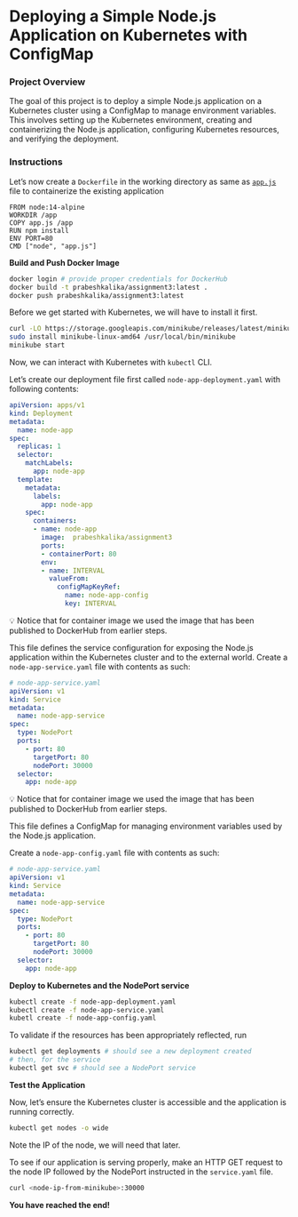# Deploying a Simple Node.js Application on Kubernetes with ConfigMap

### **Project Overview**

The goal of this project is to deploy a simple Node.js application on a Kubernetes cluster using a ConfigMap to manage environment variables. This involves setting up the Kubernetes environment, creating and containerizing the Node.js application, configuring Kubernetes resources, and verifying the deployment.

### Instructions


Let’s now create a `Dockerfile` in the working directory as same as [`app.js`](http://app.js) file to containerize the existing application

```docker
FROM node:14-alpine
WORKDIR /app
COPY app.js /app
RUN npm install
ENV PORT=80
CMD ["node", "app.js"]
```

**Build and Push Docker Image**

```bash
docker login # provide proper credentials for DockerHub
docker build -t prabeshkalika/assignment3:latest .
docker push prabeshkalika/assignment3:latest
```

Before we get started with Kubernetes, we will have to install it first.

```bash
curl -LO https://storage.googleapis.com/minikube/releases/latest/minikube-linux-amd64
sudo install minikube-linux-amd64 /usr/local/bin/minikube
minikube start
```

Now, we can interact with Kubernetes with `kubectl` CLI.

Let’s create our deployment file first called `node-app-deployment.yaml` with following contents:

```yaml
apiVersion: apps/v1
kind: Deployment
metadata:
  name: node-app
spec:
  replicas: 1
  selector:
    matchLabels:
      app: node-app
  template:
    metadata:
      labels:
        app: node-app
    spec:
      containers:
      - name: node-app
        image:  prabeshkalika/assignment3
        ports:
        - containerPort: 80
        env:
        - name: INTERVAL
          valueFrom:
            configMapKeyRef:
              name: node-app-config
              key: INTERVAL
```


💡 Notice that for container image we used the image that has been published to DockerHub from earlier steps.

This file defines the service configuration for exposing the Node.js application within the Kubernetes cluster and to the external world.
Create a `node-app-service.yaml` file with contents as such:

```yaml
# node-app-service.yaml
apiVersion: v1
kind: Service
metadata:
  name: node-app-service
spec:
  type: NodePort
  ports:
    - port: 80
      targetPort: 80
      nodePort: 30000
  selector:
    app: node-app
```

💡 Notice that for container image we used the image that has been published to DockerHub from earlier steps.

This file defines a ConfigMap for managing environment variables used by the Node.js application.

Create a `node-app-config.yaml` file with contents as such:

```yaml
# node-app-service.yaml
apiVersion: v1
kind: Service
metadata:
  name: node-app-service
spec:
  type: NodePort
  ports:
    - port: 80
      targetPort: 80
      nodePort: 30000
  selector:
    app: node-app
```
**Deploy to Kubernetes and the NodePort service**

```bash
kubectl create -f node-app-deployment.yaml
kubectl create -f node-app-service.yaml
kubetl create -f node-app-config.yaml
```

To validate if the resources has been appropriately reflected, run

```bash
kubectl get deployments # should see a new deployment created
# then, for the service
kubectl get svc # should see a NodePort service
```

**Test the Application**

Now, let’s ensure the Kubernetes cluster is accessible and the application is running correctly.

```bash
kubectl get nodes -o wide
```

Note the IP of the node, we will need that later.

To see if our application is serving properly, make an HTTP GET request to the node IP followed by the NodePort instructed in the `service.yaml` file.

```bash
curl <node-ip-from-minikube>:30000
```
**You have reached the end!**
